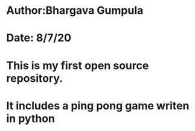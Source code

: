 # Author:Bhargava Gumpula
# Date: 8/7/20

# This is my first open source repository.  
# It includes a ping pong game writen in python 

